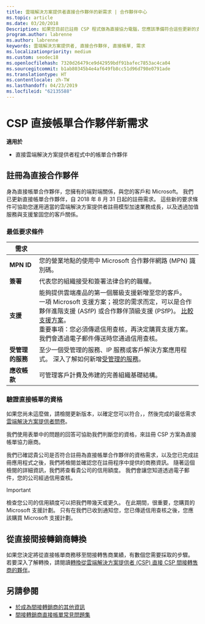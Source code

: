 ```yaml
---
title: 雲端解決方案提供者直接合作夥伴的新需求 | 合作夥伴中心
ms.topic: article
ms.date: 03/20/2018
Description: 如果您目前已註冊 CSP 程式做為直接協力電腦，您應該準備符合這些更新的支援和服務需求。
program.author: labrenne
ms.author: labrenne
keywords: 雲端解決方案提供者, 直接合作夥伴, 直接帳單, 需求
ms.localizationpriority: medium
ms.custom: seodec18
ms.openlocfilehash: 7320d26479ce9d42959bdf91bafec7853ac4ca04
ms.sourcegitcommit: b1ab80345b4e4af649fb8cc51d96d798e0791ade
ms.translationtype: HT
ms.contentlocale: zh-TW
ms.lasthandoff: 04/23/2019
ms.locfileid: "62135588"
---
```

# <a name="csp-direct-bill-partner-new-requirements"></a>CSP 直接帳單合作夥伴新需求

**適用於**

- 直接雲端解決方案提供者程式中的帳單合作夥伴

## <a name="enroll-as-a-direct-partner"></a>註冊為直接合作夥伴

身為直接帳單合作夥伴，您擁有的端對端關係，與您的客戶和 Microsoft。 我們已更新直接帳單合作夥伴，自 2018 年 8 月 31 日起的註冊需求。 這些新的要求條件可協助您運用適當的雲端解決方案提供者註冊模型加速業務成長，以及透過加值服務與支援鞏固您的客戶關係。

### <a name="minimum-requirements"></a>最低要求條件

|**需求**|                             |
|--------------------------------|--------------------------------------------------------------|
|**MPN ID**   |您的營業地點的使用中 Microsoft 合作夥伴網路 (MPN) 識別碼。    |
|**簽署**   |代表您的組織接受和簽署法律合約的職權。|
|**支援**   |能夠提供雲端產品的第一個層級支援新增至您的客戶。 <br>一項 Microsoft 支援方案；視您的需求而定，可以是合作夥伴進階支援 (ASfP) 或合作夥伴頂級支援 (PSfP)。 [比較支援方案](https://partner.microsoft.com/en-US/support/partnersupport)。<br> 重要事項：您必須傳遞信用查核，再決定購買支援方案。 我們會透過電子郵件傳送時您通過信用查核。 |
|**受管理的服務**   |至少一個受管理的服務、IP 服務或客戶解決方案應用程式。 深入了解如何新增[受管理的服務](https://partner.microsoft.com/en-US/business-opportunities/managed-services-provider)。|
|**應收帳款** |可管理客戶計費及佈建的完善組織基礎結構。

### <a name="verify-direct-bill-eligibility"></a>驗證直接帳單的資格

如果您尚未這麼做，請檢閱更新版本，以確定您可以符合，，然後完成的最低需求[雲端解決方案提供者問卷](https://partner.microsoft.com/cloud-solution-provider/assessment)。

我們使用表單中的問題的回答可協助我們判斷您的資格，來註冊 CSP 方案為直接帳單協力廠商。

我們已確認貴公司是否符合註冊為直接帳單合作夥伴的資格需求，以及您已完成註冊應用程式之後，我們將檢閱並確認您在註冊程序中提供的商務資訊。 隨著這個檢閱的詳細資訊，我們將查看貴公司的信用額度。 我們會讓您知道透過電子郵件，您的公司經過信用查核。

>[!IMPORTANT]
>檢查您公司的信用額度可以把我們帶幾天或更久。 在此期間，很重要，您購買的 Microsoft 支援計劃。 只有在我們已收到通知您，您已傳遞信用查核之後，您應該購買 Microsoft 支援計劃。

## <a name="transition-from-direct-to-indirect-reseller"></a>從直接間接轉銷商轉換

如果您決定將從直接帳單商務移至間接轉售商業績，有數個您需要採取的步驟。 若要深入了解轉換，請閱讀[轉換從雲端解決方案提供者 (CSP) 直接 CSP 間接轉售商的夥伴](transition-direct-to-indirect.md)。 

## <a name="see-also"></a>另請參閱

- [於成為間接轉銷商的其他資訊](https://assetsprod.microsoft.com/csp-directbill-to-indirect-transition.pdf)
- [間接轉銷商直接帳單常見問題集](https://assetsprod.microsoft.com/mpn/direct-bill-partner-faq.pdf)
